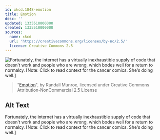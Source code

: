 ```yaml
---
id: xkcd.1048-emotion
title: Emotion
desc: ''
updated: 1335510000000
created: 1335510000000
sources:
  name: xkcd
  url: 'https://creativecommons.org/licenses/by-nc/2.5/'
  license: Creative Commons 2.5
---
```

![Fortunately, the internet has a virtually inexhaustible supply of code that doesn't work and people who are wrong, which bodes well for a return to normalcy. \[Note: Click to read context for the cancer comics. She's doing well.\]](https://imgs.xkcd.com/comics/emotion.png)
> "[Emotion](https://xkcd.com/1048/)", by Randall Munroe, licensed under Creative Commons Attribution-NonCommercial 2.5 License

## Alt Text
Fortunately, the internet has a virtually inexhaustible supply of code that doesn't work and people who are wrong, which bodes well for a return to normalcy. \[Note: Click to read context for the cancer comics. She's doing well.\]
